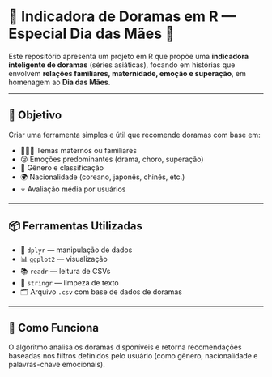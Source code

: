 # 🎎 Indicadora de Doramas em R — Especial Dia das Mães 💖

Este repositório apresenta um projeto em R que propõe uma **indicadora inteligente de doramas** (séries asiáticas), focando em histórias que envolvem **relações familiares, maternidade, emoção e superação**, em homenagem ao **Dia das Mães**.

---

## 🌸 Objetivo

Criar uma ferramenta simples e útil que recomende doramas com base em:

- 👩‍👧‍👦 Temas maternos ou familiares
- 😢 Emoções predominantes (drama, choro, superação)
- 💞 Gênero e classificação
- 🌍 Nacionalidade (coreano, japonês, chinês, etc.)
- ⭐ Avaliação média por usuários

---

## 📦 Ferramentas Utilizadas

- 🐘 `dplyr` — manipulação de dados
- 📊 `ggplot2` — visualização
- 📚 `readr` — leitura de CSVs
- 💖 `stringr` — limpeza de texto
- 🗂️ Arquivo `.csv` com base de dados de doramas

---

## 🧠 Como Funciona

O algoritmo analisa os doramas disponíveis e retorna recomendações baseadas nos filtros definidos pelo usuário (como gênero, nacionalidade e palavras-chave emocionais).

